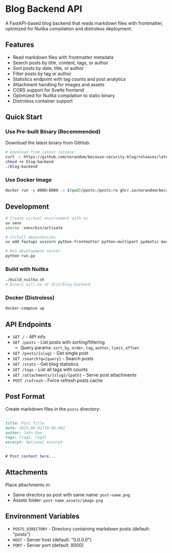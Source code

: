 # Blog Backend API

A FastAPI-based blog backend that reads markdown files with frontmatter, optimized for Nuitka compilation and distroless deployment.

## Features

- Read markdown files with frontmatter metadata
- Search posts by title, content, tags, or author
- Sort posts by date, title, or author
- Filter posts by tag or author
- Statistics endpoint with tag counts and post analytics
- Attachment handling for images and assets
- CORS support for Svelte frontend
- Optimized for Nuitka compilation to static binary
- Distroless container support

## Quick Start

### Use Pre-built Binary (Recommended)

Download the latest binary from GitHub:

```bash
# Download from latest release
curl -L https://github.com/norandom/because-security-blog/releases/latest/download/blog-backend -o blog-backend
chmod +x blog-backend
./blog-backend
```

### Use Docker Image

```bash
docker run -p 8000:8000 -v $(pwd)/posts:/posts:ro ghcr.io/norandom/because-security-blog:latest
```

## Development

```bash
# Create virtual environment with uv
uv venv
source .venv/bin/activate

# Install dependencies
uv add fastapi uvicorn python-frontmatter python-multipart pydantic markdown

# Run development server
python run.py
```

### Build with Nuitka

```bash
./build_nuitka.sh
# Binary will be at dist/blog-backend
```

### Docker (Distroless)

```bash
docker-compose up
```

## API Endpoints

- `GET /` - API info
- `GET /posts` - List posts with sorting/filtering
  - Query params: `sort_by`, `order`, `tag`, `author`, `limit`, `offset`
- `GET /posts/{slug}` - Get single post
- `GET /search?q={query}` - Search posts
- `GET /stats` - Get blog statistics
- `GET /tags` - List all tags with counts
- `GET /attachments/{slug}/{path}` - Serve post attachments
- `POST /refresh` - Force refresh posts cache

## Post Format

Create markdown files in the `posts` directory:

```markdown
---
title: Post Title
date: 2025-08-01T10:00:00Z
author: John Doe
tags: [tag1, tag2]
excerpt: Optional excerpt
---

# Post content here...
```

## Attachments

Place attachments in:
- Same directory as post with same name: `post-name.png`
- Assets folder: `post-name_assets/image.png`

## Environment Variables

- `POSTS_DIRECTORY` - Directory containing markdown posts (default: "posts")
- `HOST` - Server host (default: "0.0.0.0")
- `PORT` - Server port (default: 8000)
